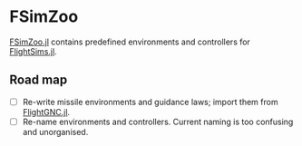 # FSimZoo
[FSimZoo.jl](https://github.com/JinraeKim/FSimZoo.jl)
contains predefined environments and controllers for [FlightSims.jl](https://github.com/JinraeKim/FlightSims.jl).

## Road map
- [ ] Re-write missile environments and guidance laws; import them from [FlightGNC.jl](https://github.com/nhcho91/FlightGNC.jl).
- [ ] Re-name environments and controllers. Current naming is too confusing and unorganised.

